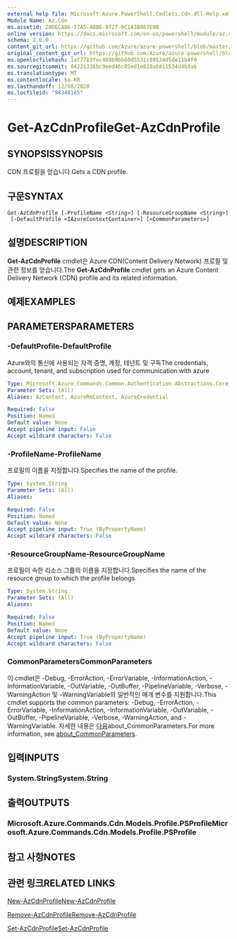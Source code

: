 ```yaml
---
external help file: Microsoft.Azure.PowerShell.Cmdlets.Cdn.dll-Help.xml
Module Name: Az.Cdn
ms.assetid: 28DECA86-37A5-48BE-9727-0C1A3B867E9B
online version: https://docs.microsoft.com/en-us/powershell/module/az.cdn/get-azcdnprofile
schema: 2.0.0
content_git_url: https://github.com/Azure/azure-powershell/blob/master/src/Cdn/Cdn/help/Get-AzCdnProfile.md
original_content_git_url: https://github.com/Azure/azure-powershell/blob/master/src/Cdn/Cdn/help/Get-AzCdnProfile.md
ms.openlocfilehash: 1af77b3fec469b9bb60d5531c89534d5de11b4f0
ms.sourcegitcommit: 04221336bc9eed46c05ed1e828a6811534d4b4ab
ms.translationtype: MT
ms.contentlocale: ko-KR
ms.lasthandoff: 12/08/2020
ms.locfileid: "98348165"
---
```

# <span data-ttu-id="22798-101">Get-AzCdnProfile</span><span class="sxs-lookup"><span data-stu-id="22798-101">Get-AzCdnProfile</span></span>

## <span data-ttu-id="22798-102">SYNOPSIS</span><span class="sxs-lookup"><span data-stu-id="22798-102">SYNOPSIS</span></span>
<span data-ttu-id="22798-103">CDN 프로필을 얻습니다.</span><span class="sxs-lookup"><span data-stu-id="22798-103">Gets a CDN profile.</span></span>

## <span data-ttu-id="22798-104">구문</span><span class="sxs-lookup"><span data-stu-id="22798-104">SYNTAX</span></span>

```
Get-AzCdnProfile [-ProfileName <String>] [-ResourceGroupName <String>]
 [-DefaultProfile <IAzureContextContainer>] [<CommonParameters>]
```

## <span data-ttu-id="22798-105">설명</span><span class="sxs-lookup"><span data-stu-id="22798-105">DESCRIPTION</span></span>
<span data-ttu-id="22798-106">**Get-AzCdnProfile** cmdlet은 Azure CDN(Content Delivery Network) 프로필 및 관련 정보를 얻습니다.</span><span class="sxs-lookup"><span data-stu-id="22798-106">The **Get-AzCdnProfile** cmdlet gets an Azure Content Delivery Network (CDN) profile and its related information.</span></span>

## <span data-ttu-id="22798-107">예제</span><span class="sxs-lookup"><span data-stu-id="22798-107">EXAMPLES</span></span>

## <span data-ttu-id="22798-108">PARAMETERS</span><span class="sxs-lookup"><span data-stu-id="22798-108">PARAMETERS</span></span>

### <span data-ttu-id="22798-109">-DefaultProfile</span><span class="sxs-lookup"><span data-stu-id="22798-109">-DefaultProfile</span></span>
<span data-ttu-id="22798-110">Azure와의 통신에 사용되는 자격 증명, 계정, 테넌트 및 구독</span><span class="sxs-lookup"><span data-stu-id="22798-110">The credentials, account, tenant, and subscription used for communication with azure</span></span>

```yaml
Type: Microsoft.Azure.Commands.Common.Authentication.Abstractions.Core.IAzureContextContainer
Parameter Sets: (All)
Aliases: AzContext, AzureRmContext, AzureCredential

Required: False
Position: Named
Default value: None
Accept pipeline input: False
Accept wildcard characters: False
```

### <span data-ttu-id="22798-111">-ProfileName</span><span class="sxs-lookup"><span data-stu-id="22798-111">-ProfileName</span></span>
<span data-ttu-id="22798-112">프로필의 이름을 지정합니다.</span><span class="sxs-lookup"><span data-stu-id="22798-112">Specifies the name of the profile.</span></span>

```yaml
Type: System.String
Parameter Sets: (All)
Aliases:

Required: False
Position: Named
Default value: None
Accept pipeline input: True (ByPropertyName)
Accept wildcard characters: False
```

### <span data-ttu-id="22798-113">-ResourceGroupName</span><span class="sxs-lookup"><span data-stu-id="22798-113">-ResourceGroupName</span></span>
<span data-ttu-id="22798-114">프로필이 속한 리소스 그룹의 이름을 지정합니다.</span><span class="sxs-lookup"><span data-stu-id="22798-114">Specifies the name of the resource group to which the profile belongs.</span></span>

```yaml
Type: System.String
Parameter Sets: (All)
Aliases:

Required: False
Position: Named
Default value: None
Accept pipeline input: True (ByPropertyName)
Accept wildcard characters: False
```

### <span data-ttu-id="22798-115">CommonParameters</span><span class="sxs-lookup"><span data-stu-id="22798-115">CommonParameters</span></span>
<span data-ttu-id="22798-116">이 cmdlet은 -Debug, -ErrorAction, -ErrorVariable, -InformationAction, -InformationVariable, -OutVariable, -OutBuffer, -PipelineVariable, -Verbose, -WarningAction 및 -WarningVariable의 일반적인 매개 변수를 지원합니다.</span><span class="sxs-lookup"><span data-stu-id="22798-116">This cmdlet supports the common parameters: -Debug, -ErrorAction, -ErrorVariable, -InformationAction, -InformationVariable, -OutVariable, -OutBuffer, -PipelineVariable, -Verbose, -WarningAction, and -WarningVariable.</span></span> <span data-ttu-id="22798-117">자세한 내용은 [다음](http://go.microsoft.com/fwlink/?LinkID=113216)about_CommonParameters.</span><span class="sxs-lookup"><span data-stu-id="22798-117">For more information, see [about_CommonParameters](http://go.microsoft.com/fwlink/?LinkID=113216).</span></span>

## <span data-ttu-id="22798-118">입력</span><span class="sxs-lookup"><span data-stu-id="22798-118">INPUTS</span></span>

### <span data-ttu-id="22798-119">System.String</span><span class="sxs-lookup"><span data-stu-id="22798-119">System.String</span></span>

## <span data-ttu-id="22798-120">출력</span><span class="sxs-lookup"><span data-stu-id="22798-120">OUTPUTS</span></span>

### <span data-ttu-id="22798-121">Microsoft.Azure.Commands.Cdn.Models.Profile.PSProfile</span><span class="sxs-lookup"><span data-stu-id="22798-121">Microsoft.Azure.Commands.Cdn.Models.Profile.PSProfile</span></span>

## <span data-ttu-id="22798-122">참고 사항</span><span class="sxs-lookup"><span data-stu-id="22798-122">NOTES</span></span>

## <span data-ttu-id="22798-123">관련 링크</span><span class="sxs-lookup"><span data-stu-id="22798-123">RELATED LINKS</span></span>

[<span data-ttu-id="22798-124">New-AzCdnProfile</span><span class="sxs-lookup"><span data-stu-id="22798-124">New-AzCdnProfile</span></span>](./New-AzCdnProfile.md)

[<span data-ttu-id="22798-125">Remove-AzCdnProfile</span><span class="sxs-lookup"><span data-stu-id="22798-125">Remove-AzCdnProfile</span></span>](./Remove-AzCdnProfile.md)

[<span data-ttu-id="22798-126">Set-AzCdnProfile</span><span class="sxs-lookup"><span data-stu-id="22798-126">Set-AzCdnProfile</span></span>](./Set-AzCdnProfile.md)


